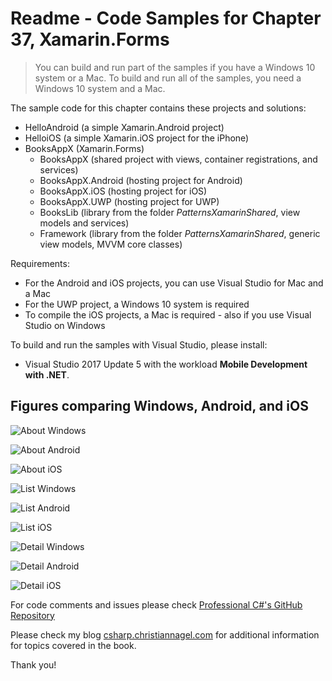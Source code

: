 # Readme - Code Samples for Chapter 37, Xamarin.Forms

> You can build and run part of the samples if you have a Windows 10 system or a Mac. To build and run all of the samples, you need a Windows 10 system and a Mac.

The sample code for this chapter contains these projects and solutions:

* HelloAndroid (a simple Xamarin.Android project)
* HelloiOS (a simple Xamarin.iOS project for the iPhone)
* BooksAppX (Xamarin.Forms)
    * BooksAppX (shared project with views, container registrations, and services)
    * BooksAppX.Android (hosting project for Android)
    * BooksAppX.iOS (hosting project for iOS)
    * BooksAppX.UWP (hosting project for UWP)
    * BooksLib (library from the folder *PatternsXamarinShared*, view models and services)
    * Framework (library from the folder *PatternsXamarinShared*, generic view models, MVVM core classes)

Requirements:

* For the Android and iOS projects, you can use Visual Studio for Mac and a Mac
* For the UWP project, a Windows 10 system is required
* To compile the iOS projects, a Mac is required - also if you use Visual Studio on Windows

To build and run the samples with Visual Studio, please install:

* Visual Studio 2017 Update 5 with the workload **Mobile Development with .NET**.

## Figures comparing Windows, Android, and iOS

![About Windows](./images/01_About_Windows.png)

![About Android](./images/02_About_Android.png)

![About iOS](./images/03_About_iOS.png)

![List Windows](./images/04_List_Windows.png)

![List Android](./images/05_List_Android.png)

![List iOS](./images/06_List_iOS.png)

![Detail Windows](./images/07_Detail_Windows.png)

![Detail Android](./images/08_Detail_Android.png)

![Detail iOS](./images/09_Detail_iOS.png)

 
For code comments and issues please check [Professional C#'s GitHub Repository](https://github.com/ProfessionalCSharp/ProfessionalCSharp7)

Please check my blog [csharp.christiannagel.com](https://csharp.christiannagel.com "csharp.christiannagel.com") for additional information for topics covered in the book.

Thank you!